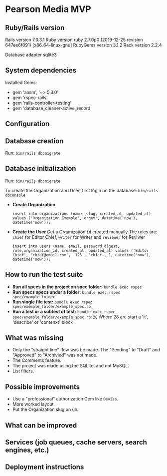 # Pearson Media MVP

## Ruby/Rails version

Rails version             7.0.3.1
Ruby version              ruby 2.7.0p0 (2019-12-25 revision 647ee6f091) [x86_64-linux-gnu]
RubyGems version          3.1.2
Rack version              2.2.4

Database adapter          sqlite3

## System dependencies

Installed Gems:

- gem 'aasm', '~> 5.3.0'
- gem 'rspec-rails'
- gem 'rails-controller-testing'
- gem 'database_cleaner-active_record'

## Configuration

## Database creation

Run: `bin/rails db:migrate`

## Database initialization

Run: `bin/rails db:migrate`

To create the Organization and User, first login on the database: `bin/rails dbconsole`

- **Create Organization**

  `insert into organizations (name, slug, created_at, updated_at) values ('Organization Exemple','orgex', datetime('now'), datetime('now'));`
- **Create the User**
  Get a Organization `id`  created manually
  The roles are: `chief` for Editor Chief, `writer` for Writer and `reviewer` for Reviwer

  `insert into users (name, email, password_digest, role,organization_id, created_at, updated_at) values ('Editor Chief', 'chief@email.com', '123', 'chief', 1, datetime('now'), datetime('now'));`

## How to run the test suite

- **Run all specs in the project on spec folder:** `bundle exec rspec`
- **Run specs specs under a folder:** `bundle exec rspec spec/example_folder`
- **Run single file test:** `bundle exec rspec spec/exemple_folder/example_spec.rb`
- **Run a test or a subtest of test:** `bundle exec rspec spec/exemple_folder/example_spec.rb:28`
  Where 28 are start a 'it', 'describe' or 'contenxt' block

## What was missing

- Only the "straight line" flow was be made. The "Pending" to "Draft" and "Approved" to "Archivied" was not made.
- The Comments feature.
- The project was made using the SQLite, and not MySQL.
- List filters.

## Possible improvements

- Use a "professional" authorization Gem like `Devise`.
- More worked layout.
- Put the Organization slug on ulr.

## What can be improved

## Services (job queues, cache servers, search engines, etc.)

## Deployment instructions
